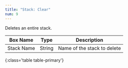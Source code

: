 ```yaml
---
title: "Stack: Clear"
num: 9
---
```


Deletes an entire stack.

| Box Name | Type | Description | 
|-------|--------|--------
|Stack Name	|String	| Name of the stack to delete
{:class='table table-primary'}










